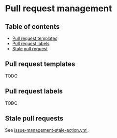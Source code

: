 # Pull request management

## Table of contents

- [Pull request templates](#pull-request-templates)
- [Pull request labels](#pull-request-labels)
- [Stale pull request](#stale-pull-requests)

## Pull request templates

TODO

## Pull request labels

TODO

## Stale pull requests

See [issue-management-stale-action.yml](../.github/workflows/issue-management-stale-action.yml).
